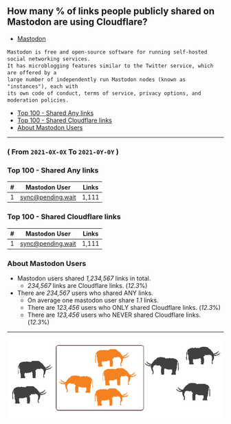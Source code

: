 ## How many % of links people publicly shared on Mastodon are using Cloudflare?


- [Mastodon](https://en.wikipedia.org/wiki/Mastodon_(software))
```
Mastodon is free and open-source software for running self-hosted social networking services. 
It has microblogging features similar to the Twitter service, which are offered by a 
large number of independently run Mastodon nodes (known as "instances"), each with 
its own code of conduct, terms of service, privacy options, and moderation policies.
```


- [Top 100 - Shared Any links](shared_on_mastodon.md#top-100-shared-any-links)
- [Top 100 - Shared Cloudflare links](shared_on_mastodon.md#top-100-shared-cloudflare-links)
- [About Mastodon Users](shared_on_mastodon.md#about-mastodon-users)

----

### ( From `2021-0X-0X` To `2021-0Y-0Y` )

### Top 100 - Shared Any links

[//]: # (do not edit this line start; t1)

| # | Mastodon User | Links |
| --- | --- | --- |
| 1 | sync@pending.wait | 1,111 |

[//]: # (do not edit this line end)


### Top 100 - Shared Cloudflare links

[//]: # (do not edit this line start; t2)

| # | Mastodon User | Links |
| --- | --- | --- |
| 1 | sync@pending.wait | 1,111 |

[//]: # (do not edit this line end)


### About Mastodon Users

[//]: # (do not edit this line start; t3)

- Mastodon users shared *1,234,567* links in total.
  - *234,567* links are Cloudflare links. (*12.3*%)
- There are *234,567* users who shared ANY links.
  - On average one mastodon user share *1.1* links.
  - There are *123,456* users who ONLY shared Cloudflare links. (*12.3*%)
  - There are *123,456* users who NEVER shared Cloudflare links. (*12.3*%)

[//]: # (do not edit this line end)


----

![](../image/mastodoncf.jpg)
